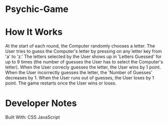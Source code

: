 # Psychic-Game

# How It Works

At the start of each round, the Computer randomly chooses a letter.
The User tries to guess the Computer's letter by pressing on any letter key from 'a' to 'z.'
The letters selected by the User shows up in 'Letters Guessed' for up to 9 times (the number of guesses the User has to select the Computer's letter).
When the User correcly guesses the letter, the User wins by 1 point.
When the User incorrectly guesses the letter, the 'Number of Guesses' decreases by 1.
When the User runs out of guesses, the User loses by 1 point.
The game restarts once the User wins or loses.

# Developer Notes
Built With:
CSS
JavaScript
